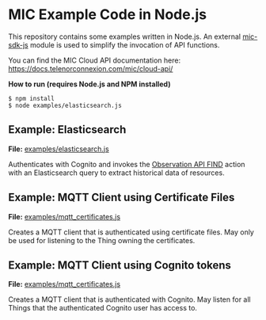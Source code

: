 # MIC Example Code in Node.js
This repository contains some examples written in Node.js. An external [mic-sdk-js](https://www.npmjs.com/package/mic-sdk-js) module is used to simplify the invocation of API functions.

You can find the MIC Cloud API documentation here: <https://docs.telenorconnexion.com/mic/cloud-api/>

**How to run (requires Node.js and NPM installed)**
```
$ npm install
$ node examples/elasticsearch.js
```

## Example: Elasticsearch
**File:** [examples/elasticsearch.js](examples/elasticsearch.js)

Authenticates with Cognito and invokes the [Observation API FIND](https://docs.telenorconnexion.com/mic/cloud-api/observation/#find) action with an Elasticsearch query to extract historical data of resources.

## Example: MQTT Client using Certificate Files
**File:** [examples/mqtt_certificates.js](examples/mqtt_certificates.js)

Creates a MQTT client that is authenticated using certificate files. May only be used for listening to the Thing owning the certificates.

## Example: MQTT Client using Cognito tokens
**File:** [examples/mqtt_certificates.js](examples/mqtt_certificates.js)

Creates a MQTT client that is authenticated with Cognito. May listen for all Things that the authenticated Cognito user has access to.
